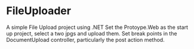 FileUploader
============

A simple File Upload project using .NET
Set the Protoype.Web as the start up project, select a two jpgs and upload them.
Set break points in the DocumentUpload controller, particularly the post action method.
